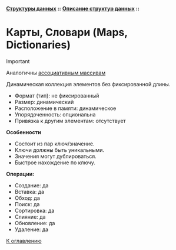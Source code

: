 **[Структуры данных](../../README.md#data-structures) ::** 
**[Описание структур данных](../../README.md#data-structures-descriptions) ::**
# Карты, Словари (Maps, Dictionaries)

> [!IMPORTANT]
> Аналогичны [ассоциативным массивам](arrays.associative.md)

Динамическая коллекция элементов без фиксированной длины.

- Формат (тип): не фиксированный
- Размер: динамический
- Расположение в памяти: динамическое
- Упорядоченность: опциональна
- Привязка к другим элементам: отсутствует

**Особенности**
- Состоит из пар ключ/значение.
- Ключи должны быть уникальными.
- Значения могут дублироваться.
- Быстрое нахождение по ключу.

**Операции:**
- Создание: да
- Вставка: да
- Обход: да
- Поиск: да
- Сортировка: да
- Слияние: да
- Обновление: да
- Удаление: да

[К оглавлению](../../README.md#data-structures-descriptions)

